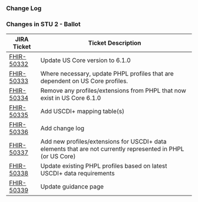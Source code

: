 ### Change Log
### Changes in STU 2 - Ballot


|JIRA Ticket|Ticket Description|
|---------|----------|
| [FHIR-50332](https://jira.hl7.org/browse/FHIR-50332) | Update US Core version to 6.1.0 |
| [FHIR-50333](https://jira.hl7.org/browse/FHIR-50333) | Where necessary, update PHPL profiles that are dependent on US Core profiles.  |
| [FHIR-50334](https://jira.hl7.org/browse/FHIR-50334) | Remove any profiles/extensions from PHPL that now exist in US Core 6.1.0 |
| [FHIR-50335](https://jira.hl7.org/browse/FHIR-50335) | Add USCDI+ mapping table(s) |
| [FHIR-50336](https://jira.hl7.org/browse/FHIR-50336) | Add change log |
| [FHIR-50337](https://jira.hl7.org/browse/FHIR-50337) | Add new profiles/extensions for USCDI+ data elements that are not currently represented in PHPL (or US Core) |
| [FHIR-50338](https://jira.hl7.org/browse/FHIR-50338) | Update existing PHPL profiles based on latest USCDI+ data requirements |
| [FHIR-50339](https://jira.hl7.org/browse/FHIR-50339) | Update guidance page |